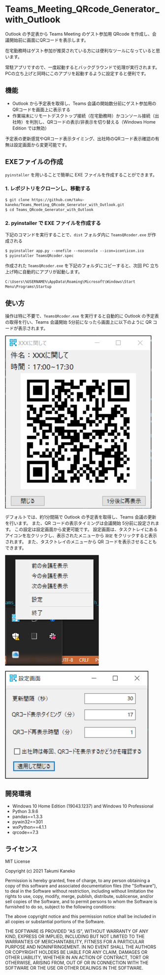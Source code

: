 # Teams_Meeting_QRcode_Generator_with_Outlook
Outlook の予定表から Teams Meeting のゲスト参加用 QRcode を作成し、会議開始前に画面にQRコードを表示します。

在宅勤務時はゲスト参加が推奨されている方には便利なツールになっていると思います。

常駐アプリですので、一度起動するとバックグラウンドで処理が実行されます。
PCの立ち上げと同時にこのアプリを起動するように設定すると便利です。

## 機能
- Outlook から予定表を取得し、Teams 会議の開始数分前にゲスト参加用のQRコードを画面上に表示する
- 作業端末にリモートデスクトップ接続（在宅勤務時）かコンソール接続（出社時）を判別し、QRコードの表示/非表示を切り替える（Windows Home Edition では無効）

予定表の更新感覚やQRコード表示タイミング、出社時のQRコード表示確認の有無は設定画面から変更可能です。

## EXEファイルの作成
`pyinstaller` を用いることで簡単に EXE ファイルを作成することができます。

### 1. レポジトリをクローンし、移動する
```shell
$ git clone https://github.com/taku-kaneko/Teams_Meeting_QRcode_Generator_with_Outlook.git
$ cd Teams_QRcode_Generator_with_Outlook
```

### 2. pyinstaller で EXE ファイルを作成する
下記のコマンドを実行することで、`dist` フォルダ内に `TeamsQRcoder.exe` が作成される
```shell
$ pyinstaller app.py --onefile --noconsole --icon=icon\icon.ico
$ pyinstaller TeamsQRcoder.spec
```

作成された `TeamsQRcoder.exe` を下記のフォルダにコピーすると、次回 PC 立ち上げ時に自動的にアプリが起動します。

```
C:\Users\%USERNAME%\AppData\Roaming\Microsoft\Windows\Start Menu\Programs\Startup
```

## 使い方
操作は特に不要で、`TeamsQRcoder.exe` を実行すると自動的に Outlook の予定表の取得を行い、Teams 会議開始 5分前になったら画面上に以下のように QR コードが表示されます。

![QRcode](./README_img/QRcode.PNG)

デフォルトでは、約1分間隔で Outlook の予定表を取得し、Teams 会議の更新を行います。
また、QR コードの表示タイミングは会議開始 5分前に設定されます。
この設定は設定画面から変更可能です。
設定画面は、タスクトレイにあるアイコンを左クリックし、表示されたメニューから `設定` をクリックすると表示されます。
また、タスクトレイのメニューから QR コードを表示させることもできます。

![menu](./README_img/taskbar_menu.PNG)

![config](./README_img/config.PNG)

## 開発環境
- Windows 10 Home Edition (19043.1237) and Windows 10 Professional
- Python 3.9.6
- pandas==1.3.3
- pywin32==301
- wxPython==4.1.1
- qrcode==7.3

## ライセンス
MIT License

Copyright (c) 2021 Takumi Kaneko

Permission is hereby granted, free of charge, to any person obtaining a copy
of this software and associated documentation files (the "Software"), to deal
in the Software without restriction, including without limitation the rights
to use, copy, modify, merge, publish, distribute, sublicense, and/or sell
copies of the Software, and to permit persons to whom the Software is
furnished to do so, subject to the following conditions:

The above copyright notice and this permission notice shall be included in all
copies or substantial portions of the Software.

THE SOFTWARE IS PROVIDED "AS IS", WITHOUT WARRANTY OF ANY KIND, EXPRESS OR
IMPLIED, INCLUDING BUT NOT LIMITED TO THE WARRANTIES OF MERCHANTABILITY,
FITNESS FOR A PARTICULAR PURPOSE AND NONINFRINGEMENT. IN NO EVENT SHALL THE
AUTHORS OR COPYRIGHT HOLDERS BE LIABLE FOR ANY CLAIM, DAMAGES OR OTHER
LIABILITY, WHETHER IN AN ACTION OF CONTRACT, TORT OR OTHERWISE, ARISING FROM,
OUT OF OR IN CONNECTION WITH THE SOFTWARE OR THE USE OR OTHER DEALINGS IN THE
SOFTWARE.